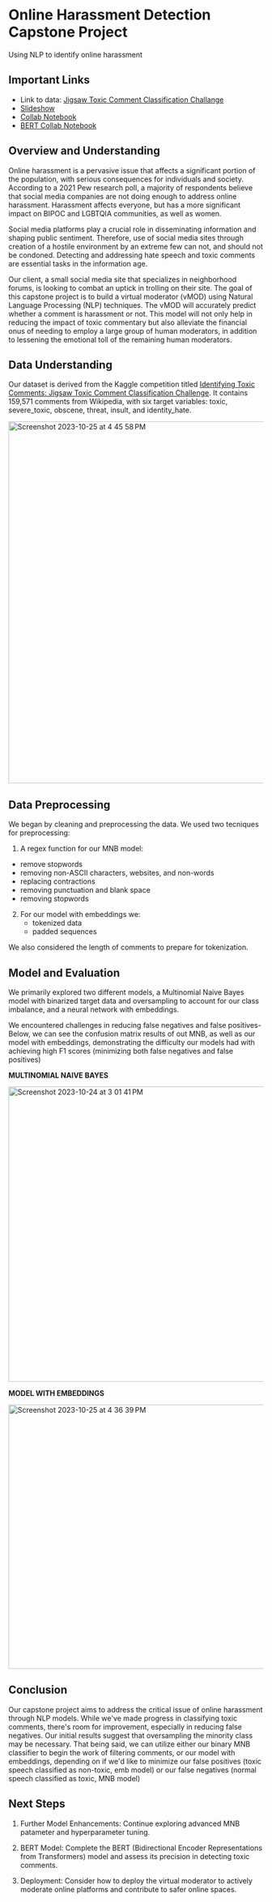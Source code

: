 # Online Harassment Detection Capstone Project
Using NLP to identify online harassment

## Important Links
* Link to data: [Jigsaw Toxic Comment Classification Challange](https://www.kaggle.com/competitions/jigsaw-toxic-comment-classification-challenge/data)
* [Slideshow](https://docs.google.com/presentation/d/1sIyA66zn8tSioSQeL-PfIgbk4osqfjKKVfznTv9qQ1E/edit?usp=sharing)
* [Collab Notebook](https://colab.research.google.com/drive/173EBJAcL5LSN_q5-QKomYLWSfO6IPKEr?usp=sharing)
* [BERT Collab Notebook](https://colab.research.google.com/drive/1cpWFaNgGR0gjVR4oKRShtcNb1ps4hBTI?usp=sharing)

## Overview and Understanding
Online harassment is a pervasive issue that affects a significant portion of the population, with serious consequences for individuals and society. According to a 2021 Pew research poll, a majority of respondents believe that social media companies are not doing enough to address online harassment. Harassment affects everyone, but has a more significant impact on BIPOC and LGBTQIA communities, as well as women.

Social media platforms play a crucial role in disseminating information and shaping public sentiment. Therefore, use of social media sites through creation of a hostile environment by an extreme few can not, and should not be condoned. Detecting and addressing hate speech and toxic comments are essential tasks in the information age.

Our client, a small social media site that specializes in neighborhood forums, is looking to combat an uptick in trolling on their site.  The goal of this capstone project is to build a virtual moderator (vMOD) using Natural Language Processing (NLP) techniques. The vMOD will accurately predict whether a comment is harassment or not. This model will not only help in reducing the impact of toxic commentary but also alleviate the financial onus of needing to employ a large group of human moderators, in addition to lessening the emotional toll of the remaining human moderators.

## Data Understanding

Our dataset is derived from the Kaggle competition titled [Identifying Toxic Comments: Jigsaw Toxic Comment Classification Challenge](https://www.kaggle.com/competitions/jigsaw-toxic-comment-classification-challenge/data). It contains 159,571 comments from Wikipedia, with six target variables: toxic, severe_toxic, obscene, threat, insult, and identity_hate.


<img width="715" alt="Screenshot 2023-10-25 at 4 45 58 PM" src="https://github.com/slowings/NLP_identifying_trolls/assets/113614318/f8e05b2c-7a00-4e3a-a51f-286acfe6f2b8">


## Data Preprocessing

We began by cleaning and preprocessing the data.  We used two tecniques for preprocessing: 
1. A regex function for our MNB model: 
  * remove stopwords
  * removing non-ASCII characters, websites, and non-words
  * replacing contractions
  * removing punctuation and blank space
  * removing stopwords

2. For our model with embeddings we:
   * tokenized data
   * padded sequences

We also considered the length of comments to prepare for tokenization.

## Model and Evaluation

We primarily explored two different models, a Multinomial Naive Bayes model with binarized target data and oversampling to account for our class imbalance, and a neural network with embeddings. 

We encountered challenges in reducing false negatives and false positives- Below, we can see the confusion matrix results of out MNB, as well as our model with embeddings, demonstrating the difficulty our models had with achieving high F1 scores (minimizing both false negatives and false positives)

__MULTINOMIAL NAIVE BAYES__

<img width="583" alt="Screenshot 2023-10-24 at 3 01 41 PM" src="https://github.com/slowings/NLP_identifying_trolls/assets/113614318/2c8db969-7f99-4ede-a4f0-1160a6f7b78f">

__MODEL WITH EMBEDDINGS__

<img width="522" alt="Screenshot 2023-10-25 at 4 36 39 PM" src="https://github.com/slowings/NLP_identifying_trolls/assets/113614318/0bc1cb9b-6ea9-4b9d-acf6-819677f05b19">

## Conclusion

Our capstone project aims to address the critical issue of online harassment through NLP models. While we've made progress in classifying toxic comments, there's room for improvement, especially in reducing false negatives. Our initial results suggest that oversampling the minority class may be necessary.  That being said, we can utilize either our binary MNB classifier to begin the work of filtering comments, or our model with embeddings, depending on if we'd like to minimize our false positives (toxic speech classified as non-toxic, emb model) or our false negatives (normal speech classified as toxic, MNB model) 

## Next Steps
1. Further Model Enhancements: Continue exploring advanced MNB patameter and hyperparameter tuning.

2. BERT Model: Complete the BERT (Bidirectional Encoder Representations from Transformers) model and assess its precision in detecting toxic comments.

3. Deployment: Consider how to deploy the virtual moderator to actively moderate online platforms and contribute to safer online spaces.
